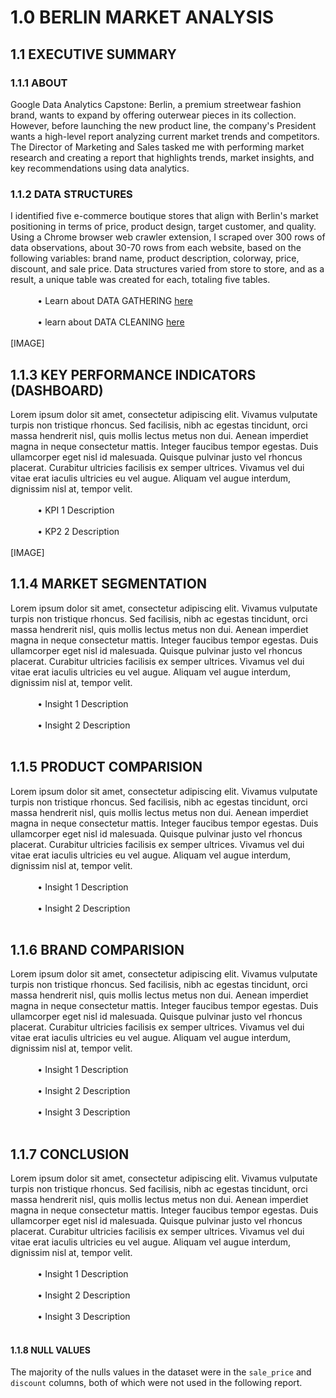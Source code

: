 # 1.0 BERLIN MARKET ANALYSIS

## 1.1 EXECUTIVE SUMMARY
### 1.1.1 ABOUT
Google Data Analytics Capstone: Berlin, a premium streetwear fashion brand, wants to expand by offering outerwear pieces in its collection. However, before launching the new product line, the company's President wants a high-level report analyzing current market trends and competitors. The Director of Marketing and Sales tasked me with performing market research and creating a report that highlights trends, market insights, and key recommendations using data analytics.

### 1.1.2 DATA STRUCTURES

I identified five e-commerce boutique stores that align with Berlin's market positioning in terms of price, product design, target customer, and quality. Using a Chrome browser web crawler extension, I scraped over 300 rows of data observations, about 30-70 rows from each website, based on the following variables: brand name, product description, colorway, price, discount, and sale price. Data structures varied from store to store, and as a result, a unique table was created for each, totaling five tables. <br></br>
           • Learn about DATA GATHERING [here]() <br></br>
           • learn about DATA CLEANING [here](data-cleaning-sql.md) <br></br>
[IMAGE]

## 1.1.3 KEY PERFORMANCE INDICATORS (DASHBOARD)
Lorem ipsum dolor sit amet, consectetur adipiscing elit. Vivamus vulputate turpis non tristique rhoncus. Sed facilisis, nibh ac egestas tincidunt, orci massa hendrerit nisl, quis mollis lectus metus non dui. Aenean imperdiet magna in neque consectetur mattis. Integer faucibus tempor egestas. Duis ullamcorper eget nisl id malesuada. Quisque pulvinar justo vel rhoncus placerat. Curabitur ultricies facilisis ex semper ultrices. Vivamus vel dui vitae erat iaculis ultricies eu vel augue. Aliquam vel augue interdum, dignissim nisl at, tempor velit.
<br></br>
           • KPI 1 Description <br></br>
           • KP2 2 Description <br></br>
[IMAGE]

## 1.1.4 MARKET SEGMENTATION
Lorem ipsum dolor sit amet, consectetur adipiscing elit. Vivamus vulputate turpis non tristique rhoncus. Sed facilisis, nibh ac egestas tincidunt, orci massa hendrerit nisl, quis mollis lectus metus non dui. Aenean imperdiet magna in neque consectetur mattis. Integer faucibus tempor egestas. Duis ullamcorper eget nisl id malesuada. Quisque pulvinar justo vel rhoncus placerat. Curabitur ultricies facilisis ex semper ultrices. Vivamus vel dui vitae erat iaculis ultricies eu vel augue. Aliquam vel augue interdum, dignissim nisl at, tempor velit.<br></br>
           • Insight 1 Description <br></br>
           • Insight 2 Description <br></br>

## 1.1.5 PRODUCT COMPARISION
Lorem ipsum dolor sit amet, consectetur adipiscing elit. Vivamus vulputate turpis non tristique rhoncus. Sed facilisis, nibh ac egestas tincidunt, orci massa hendrerit nisl, quis mollis lectus metus non dui. Aenean imperdiet magna in neque consectetur mattis. Integer faucibus tempor egestas. Duis ullamcorper eget nisl id malesuada. Quisque pulvinar justo vel rhoncus placerat. Curabitur ultricies facilisis ex semper ultrices. Vivamus vel dui vitae erat iaculis ultricies eu vel augue. Aliquam vel augue interdum, dignissim nisl at, tempor velit.<br></br>
           • Insight 1 Description <br></br>
           • Insight 2 Description <br></br>

## 1.1.6 BRAND COMPARISION
Lorem ipsum dolor sit amet, consectetur adipiscing elit. Vivamus vulputate turpis non tristique rhoncus. Sed facilisis, nibh ac egestas tincidunt, orci massa hendrerit nisl, quis mollis lectus metus non dui. Aenean imperdiet magna in neque consectetur mattis. Integer faucibus tempor egestas. Duis ullamcorper eget nisl id malesuada. Quisque pulvinar justo vel rhoncus placerat. Curabitur ultricies facilisis ex semper ultrices. Vivamus vel dui vitae erat iaculis ultricies eu vel augue. Aliquam vel augue interdum, dignissim nisl at, tempor velit.<br></br>
           • Insight 1 Description <br></br>
           • Insight 2 Description <br></br>
           • Insight 3 Description <br></br>

## 1.1.7 CONCLUSION
Lorem ipsum dolor sit amet, consectetur adipiscing elit. Vivamus vulputate turpis non tristique rhoncus. Sed facilisis, nibh ac egestas tincidunt, orci massa hendrerit nisl, quis mollis lectus metus non dui. Aenean imperdiet magna in neque consectetur mattis. Integer faucibus tempor egestas. Duis ullamcorper eget nisl id malesuada. Quisque pulvinar justo vel rhoncus placerat. Curabitur ultricies facilisis ex semper ultrices. Vivamus vel dui vitae erat iaculis ultricies eu vel augue. Aliquam vel augue interdum, dignissim nisl at, tempor velit.<br></br>
           • Insight 1 Description <br></br>
           • Insight 2 Description <br></br>
           • Insight 3 Description <br></br>
           
#### 1.1.8 NULL VALUES
The majority of the nulls values in the dataset were in the ```sale_price``` and ```discount``` columns, both of which were not used in the following report.


